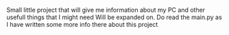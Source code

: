 Small little project that will give me information about my PC and other usefull things that I might need
Will be expanded on.
Do read the main.py as I have written some more info there about this project
